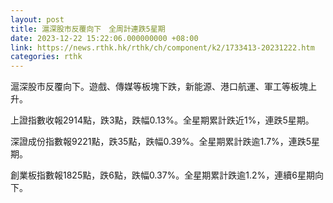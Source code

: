 ```yaml
---
layout: post
title: 滬深股市反覆向下　全周計連跌5星期
date: 2023-12-22 15:22:06.000000000 +08:00
link: https://news.rthk.hk/rthk/ch/component/k2/1733413-20231222.htm
categories: rthk
---
```


滬深股市反覆向下。遊戲、傳媒等板塊下跌，新能源、港口航運、軍工等板塊上升。

上證指數收報2914點，跌3點，跌幅0.13%。全星期累計跌近1%，連跌5星期。

深證成份指數報9221點，跌35點，跌幅0.39%。全星期累計跌逾1.7%，連跌5星期。

創業板指數報1825點，跌6點，跌幅0.37%。全星期累計跌逾1.2%，連續6星期向下。
